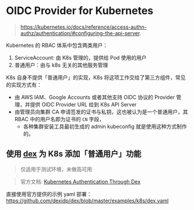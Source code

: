 # OIDC Provider for Kubernetes

> https://kubernetes.io/docs/reference/access-authn-authz/authentication/#configuring-the-api-server.

Kubernetes 的 RBAC 体系中包含两类用户：

1. ServiceAccount: 由 K8s 管理的，提供给 Pod 使用的用户
2. 普通用户：由与 k8s 无关的其他服务管理

K8s 自身不提供「普通用户」的实现，K8s 将这项工作交给了第三方组件，常见的实现方式有：

- 由 AWS IAM、Google Accounts 或者其他支持 OIDC 协议的 Provider 管理，并提供 OIDC Provider URL 给到
  K8s API Server
- 由管理员向集群 CA 申请签发的证书与私钥，这也被认为是一个普通用户，其 RBAC 中的用户名即为证书的
  `CN` 字段，
  - 各种集群安装工具最初生成的 admin kubeconfig 就是使用这种方式制作的。

## 使用 [dex](https://github.com/dexidp/dex) 为 K8s 添加「普通用户」功能

> 仅适用于测试环境，未做高可用

> 官方文档: [Kubernetes Authentication Through Dex](https://dexidp.io/docs/kubernetes/)

直接使用官方提供的示例 yaml 部署：https://github.com/dexidp/dex/blob/master/examples/k8s/dex.yaml

